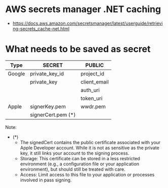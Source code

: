 # AWS secrets manager .NET caching
- https://docs.aws.amazon.com/secretsmanager/latest/userguide/retrieving-secrets_cache-net.html

# What needs to be saved as secret
| Type | SECRET | PUBLIC |
|------|--------|--------|
|Google|private_key_id|project_id|
| |private_key|client_email|
| | |auth_uri|
| | |token_uri|
|Apple|signerKey.pem|wwdr.pem|
| |signerCert.pem (*)| |

Note:
- (*) 
    - The signedCert contains the public certificate associated with your Apple Developer account. While it is not as sensitive as the private key, it still links your account to the signing process.
    - Storage: This certificate can be stored in a less restricted environment (e.g., a configuration file or your application environment), but should still be treated with care.
    - Access: Limit access to this file to your application or processes involved in pass signing.
